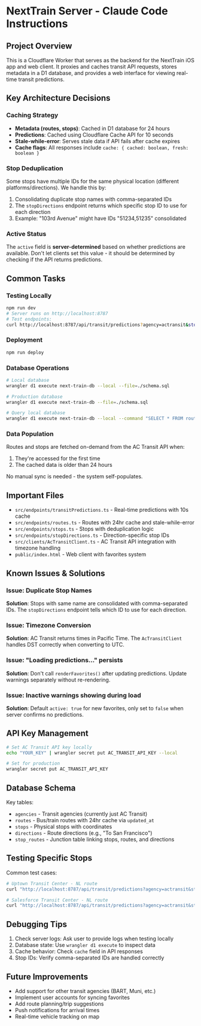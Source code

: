 # NextTrain Server - Claude Code Instructions

## Project Overview

This is a Cloudflare Worker that serves as the backend for the NextTrain iOS app and web client. It proxies and caches transit API requests, stores metadata in a D1 database, and provides a web interface for viewing real-time transit predictions.

## Key Architecture Decisions

### Caching Strategy
- **Metadata (routes, stops)**: Cached in D1 database for 24 hours
- **Predictions**: Cached using Cloudflare Cache API for 10 seconds
- **Stale-while-error**: Serves stale data if API fails after cache expires
- **Cache flags**: All responses include `cache: { cached: boolean, fresh: boolean }`

### Stop Deduplication
Some stops have multiple IDs for the same physical location (different platforms/directions). We handle this by:
1. Consolidating duplicate stop names with comma-separated IDs
2. The `stopDirections` endpoint returns which specific stop ID to use for each direction
3. Example: "103rd Avenue" might have IDs "51234,51235" consolidated

### Active Status
The `active` field is **server-determined** based on whether predictions are available. Don't let clients set this value - it should be determined by checking if the API returns predictions.

## Common Tasks

### Testing Locally
```bash
npm run dev
# Server runs on http://localhost:8787
# Test endpoints:
curl http://localhost:8787/api/transit/predictions?agency=actransit&stop=55558&route=NL
```

### Deployment
```bash
npm run deploy
```

### Database Operations
```bash
# Local database
wrangler d1 execute next-train-db --local --file=./schema.sql

# Production database  
wrangler d1 execute next-train-db --file=./schema.sql

# Query local database
wrangler d1 execute next-train-db --local --command "SELECT * FROM routes WHERE route_code='NL'"
```

### Data Population
Routes and stops are fetched on-demand from the AC Transit API when:
1. They're accessed for the first time
2. The cached data is older than 24 hours

No manual sync is needed - the system self-populates.

## Important Files

- `src/endpoints/transitPredictions.ts` - Real-time predictions with 10s cache
- `src/endpoints/routes.ts` - Routes with 24hr cache and stale-while-error
- `src/endpoints/stops.ts` - Stops with deduplication logic
- `src/endpoints/stopDirections.ts` - Direction-specific stop IDs
- `src/clients/AcTransitClient.ts` - AC Transit API integration with timezone handling
- `public/index.html` - Web client with favorites system

## Known Issues & Solutions

### Issue: Duplicate Stop Names
**Solution**: Stops with same name are consolidated with comma-separated IDs. The `stopDirections` endpoint tells which ID to use for each direction.

### Issue: Timezone Conversion
**Solution**: AC Transit returns times in Pacific Time. The `AcTransitClient` handles DST correctly when converting to UTC.

### Issue: "Loading predictions..." persists
**Solution**: Don't call `renderFavorites()` after updating predictions. Update warnings separately without re-rendering.

### Issue: Inactive warnings showing during load
**Solution**: Default `active: true` for new favorites, only set to `false` when server confirms no predictions.

## API Key Management

```bash
# Set AC Transit API key locally
echo "YOUR_KEY" | wrangler secret put AC_TRANSIT_API_KEY --local

# Set for production
wrangler secret put AC_TRANSIT_API_KEY
```

## Database Schema

Key tables:
- `agencies` - Transit agencies (currently just AC Transit)
- `routes` - Bus/train routes with 24hr cache via `updated_at`
- `stops` - Physical stops with coordinates
- `directions` - Route directions (e.g., "To San Francisco")
- `stop_routes` - Junction table linking stops, routes, and directions

## Testing Specific Stops

Common test cases:
```bash
# Uptown Transit Center - NL route
curl "http://localhost:8787/api/transit/predictions?agency=actransit&stop=55558&route=NL"

# Salesforce Transit Center - NL route  
curl "http://localhost:8787/api/transit/predictions?agency=actransit&stop=50030&route=NL"
```

## Debugging Tips

1. Check server logs: Ask user to provide logs when testing locally
2. Database state: Use `wrangler d1 execute` to inspect data
3. Cache behavior: Check `cache` field in API responses
4. Stop IDs: Verify comma-separated IDs are handled correctly

## Future Improvements

- Add support for other transit agencies (BART, Muni, etc.)
- Implement user accounts for syncing favorites
- Add route planning/trip suggestions
- Push notifications for arrival times
- Real-time vehicle tracking on map